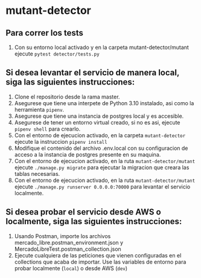 # mutant-detector

## Para correr los tests
1. Con su entorno local activado y en la carpeta mutant-detector/mutant ejecute ```pytest detector/tests.py ``` 

## Si desea levantar el servicio de manera local, siga las siguientes instrucciones:

1. Clone el repositorio desde la rama master.
2. Asegurese que tiene una interpete de Python 3.10 instalado, asi como la herramienta ```pipenv```.
3. Asegurese que tiene una instancia de postgres local y es accesible.
4. Asegurese de tener un entorno virtual creado, si no es asi, ejecute ```pipenv shell``` para crearlo.
5. Con el entorno de ejecucion activado, en la carpeta ```mutant-detector``` ejecute la instruccion ```pipenv install```
6. Modifique el contenido del archivo .env.local con su configuracion de acceso a la instancia de postgres presente en su maquina.
7. Con el entorno de ejecucion activado, en la ruta ```mutant-detector/mutant``` ejecute ```./manage.py migrate``` para ejecutar la migracion que creara las tablas necesarias.
8. Con el entorno de ejecucion activado, en la ruta ```mutant-detector/mutant``` ejecute ```./manage.py runserver 0.0.0.0:70000``` para levantar el servicio localmente.

## Si desea probar el servicio desde AWS o localmente, siga las siguientes instrucciones:

1. Usando Postman, importe los archivos mercado_libre.postman_environment.json y MercadoLibreTest.postman_collection.json
2. Ejecute cualquiera de las peticiones que vienen configuradas en el collections que acaba de importar. Use las variables de entorno para probar localmente (```local```) o desde AWS (```dev```)

